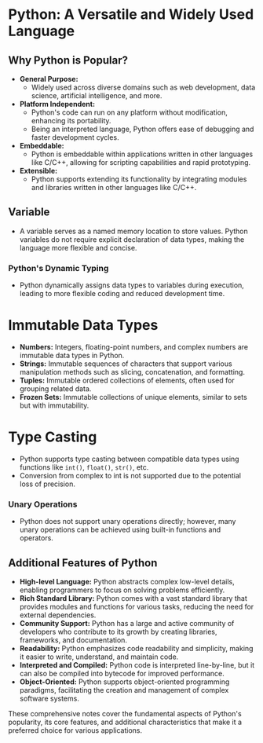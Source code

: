 # Python: A Versatile and Widely Used Language

## Why Python is Popular?

- **General Purpose:**
    - Widely used across diverse domains such as web development, data science, artificial intelligence, and more.
- **Platform Independent:**
    - Python's code can run on any platform without modification, enhancing its portability.
    - Being an interpreted language, Python offers ease of debugging and faster development cycles.
- **Embeddable:**
    - Python is embeddable within applications written in other languages like C/C++, allowing for scripting
      capabilities and rapid prototyping.
- **Extensible:**
    - Python supports extending its functionality by integrating modules and libraries written in other languages like
      C/C++.

## Variable

- A variable serves as a named memory location to store values. Python variables do not require explicit declaration of
  data types, making the language more flexible and concise.

### Python's Dynamic Typing

- Python dynamically assigns data types to variables during execution, leading to more flexible coding and reduced
  development time.

# Immutable Data Types

- **Numbers:** Integers, floating-point numbers, and complex numbers are immutable data types in Python.
- **Strings:** Immutable sequences of characters that support various manipulation methods such as slicing,
  concatenation, and formatting.
- **Tuples:** Immutable ordered collections of elements, often used for grouping related data.
- **Frozen Sets:** Immutable collections of unique elements, similar to sets but with immutability.

# Type Casting

- Python supports type casting between compatible data types using functions like `int()`, `float()`, `str()`, etc.
- Conversion from complex to int is not supported due to the potential loss of precision.

### Unary Operations

- Python does not support unary operations directly; however, many unary operations can be achieved using built-in
  functions and operators.

## Additional Features of Python

- **High-level Language:** Python abstracts complex low-level details, enabling programmers to focus on solving problems
  efficiently.
- **Rich Standard Library:** Python comes with a vast standard library that provides modules and functions for various
  tasks, reducing the need for external dependencies.
- **Community Support:** Python has a large and active community of developers who contribute to its growth by creating
  libraries, frameworks, and documentation.
- **Readability:** Python emphasizes code readability and simplicity, making it easier to write, understand, and
  maintain code.
- **Interpreted and Compiled:** Python code is interpreted line-by-line, but it can also be compiled into bytecode for
  improved performance.
- **Object-Oriented:** Python supports object-oriented programming paradigms, facilitating the creation and management
  of complex software systems.

These comprehensive notes cover the fundamental aspects of Python's popularity, its core features, and additional
characteristics that make it a preferred choice for various applications.

